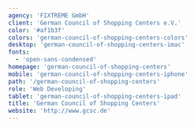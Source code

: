 ```yaml
---
agency: 'FIXTREME GmbH'
client: 'German Council of Shopping Centers e.V.'
color: '#af1b3f'
colors: 'german-council-of-shopping-centers-colors'
desktop: 'german-council-of-shopping-centers-imac'
fonts:
  - 'open-sans-condensed'
homepage: 'german-council-of-shopping-centers'
mobile: 'german-council-of-shopping-centers-iphone'
path: '/german-council-of-shopping-centers'
role: 'Web Developing'
tablet: 'german-council-of-shopping-centers-ipad'
title: 'German Council of Shopping Centers'
website: 'http://www.gcsc.de'
---
```

